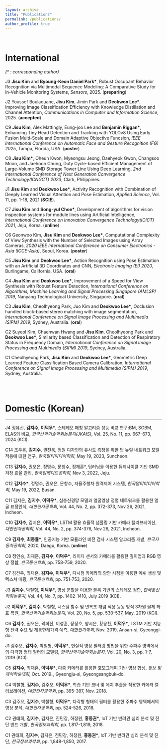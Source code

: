 ```yaml
---
layout: archive
title: "Publications"
permalink: /publications/
author_profile: true
---  
```



<br>

# International
_(* : corresponding author)_  

J3 __Jisu Kim__ and __Byoung-Keon Daniel Park*__, Robust Occupant Behavior Recognition via Multimodal Sequence Modeling: A Comparative Study for In-Vehicle Monitoring Systems, _Sensors_, 2025. (__preparing__)

J2 Youssef Boulaouane, __Jisu Kim__, Jimin Park and __Deokwoo Lee*__, Improving Image Classification Efficiency with Knowledge Distillation and Channel Attention, _Communications in Computer and Information Science_, 2025. (__accepted__)

C9 __Jisu Kim__, Alex Mattingly, Eung-joo Lee and __Benjamin Riggan*__, Enhancing Tiny Head Detection and Tracking with YOLOv8 Using Early Fusion Multi-Scale and Domain Adaptive Objective Funcsion, _IEEE International Conference on Automatic Face and Gesture Recognition (FG) 2025_, Tampa, Florida, USA. (__poster__)

C8 __Jisu Kim*__, Oheun Kwon, Myeongsu Jeong, Daehyeok Gwon, Changsoo Moon, and Jaehoon Chung, Duty Cycle-based Efficient Management of Large-Volume SMD Storage Tower Line Using Deep Learning, _2nd International Conference of Next Generation Convergence Technology(ICNGCT) 2023_, Clark, Philippines.

J1 __Jisu Kim__ and __Deokwoo Lee*__, Activity Recognition with Combination of Deeply Learned Visual Attention and Pose Estimation, _Applied Science_, Vol. 11, pp. 1-18, 2021 (__SCIE__).  

C7 __Jisu Kim__ and __Song-yul Choe*__, Development of algorithms for vision inspection systems for module lines using Artificial Intelligence, _International Conference on Innovation Convergence Technology(ICICT) 2021_, Jeju, Korea. (__online__)

C6 Geonwoo Kim, __Jisu Kim__ and __Deokwoo Lee*__, Computational Complexity of View Synthesis with the Number of Selected Images using Array Cameras, _2020 IEEE International Conference on Consumer Electronics - Asia (ICCE-Asia)_, Seoul, Korea. (__poster__) 

C5 __Jisu Kim__ and __Deokwoo Lee*__, Action Recognition using Pose Estimation with an Artificial 3D Coordinates and CNN, _Electronic Imaging (EI) 2020_, Burlingame, California, USA. (__oral__)

C4 __Jisu Kim__ and __Deokwoo Lee*__, Improvement of a Speed for View Synthesis with Robust Feature Detection, _International Conference on Algorithms, Machine Learning and Signal Processing Singapore (AMLSP) 2019_, Nanyang Technological University, Singapore. (__oral__)

C3 __Jisu Kim__, Cheolhyeong Park, Juo Kim and __Deokwoo Lee*__, Occlusion handled block-based stereo matching with image segmentation, _International Conference on Signal Image Processing and Multimedia (SIPM) 2019_, Sydney, Australia. (__oral__)

C2 Suyeol Kim, Chaehwan Hwang and __Jisu Kim__, Cheolhyeong Park and __Deokwoo Lee*__, Similarity based Classification and Detection of Respiratory Status in Frequency Domain, _International Conference on Signal Image Processing and Multimedia (SIPM) 2019_, Sydney, Australia.

C1 Cheolhyeong Park, __Jisu Kim__ and __Deokwoo Lee*__, Geometric Deep Learned Feature Classification Based Camera Calibration, _International Conference on Signal Image Processing and Multimedia (SIPM) 2019_, Sydney, Australia.  

<br><br>

# Domestic (Korean)

***
J4 정유선, __김지수__, __이덕우*__, 스테레오 매칭 알고리즘 성능 비교 연구:BM, SGBM, ELAS의 비교, _한국산학기술학회논문지(JKAIS)_, Vol. 25, No. 11, pp. 667-673, 2024 (KCI).

C14 조우윤, __김지수__, 권진욱, 정원 디자인의 유사도 측정을 위한 딥 뉴럴 네트워크 모델 적용에 대한 연구, _한국멀티미디어학회_, May 19, 2023, Suncheon.

C13 __김지수__, 권오은, 정명수, 문창수, 정재훈*, 딥러닝을 이용한 듀티사이클 기반 SMD 저장 효율 관리, _한국임베디드공학회_, Nov 3, 2022, Jeju.

C12 __김지수*__, 정명수, 권오은, 문창수, 자율주행차 원격제어 시스템, _한국멀티미디어학회_, May 19, 2022, Busan.

C11 김지은, __김지수__, __이덕우*__, 심층신경망 모델과 얼굴영상 정렬 네트워크를 활용한 얼굴 표정인식, _대한전자공학회_, Vol. 44, No. 2, pp. 372-373, Nov 26, 2021, Incheon.

C10 __김지수__, 김지은, __이덕우*__, LSTM 활용 효율적 샘플링 기반 카메라 캘리브레이션, _대한전자공학회_, Vol. 44, No. 2, pp. 374-376, Nov 26, 2021, Incheon.

C9 __김지수__, __최종률*__, 인공지능 기반 모듈라인 비전 검사 시스템 알고리즘 개발, _한국자동차공학회_, 2020, Daegu, Korea. (__online__)

C8 정인승, 최재훈, __김지수__, __이덕우*__, 라이다 센서와 카메라를 활용한 깊이맵과 RGB 영상 정합, _한국통신학회_, pp. 758-759, 2020.  

C7 김건우, 최재훈, __김지수__, __이덕우*__, 다시점 카메라의 양안 시점을 이용한 메쉬 생성 및 텍스쳐 매핑, _한국통신학회_, pp. 751-753, 2020.  

J3 __김지수__, 박철형, __이덕우*__, 영상 분할을 이용한 블록 기반의 스테레오 정합, _한국통신학회논문지_, Vol. 44, No. 7, pp. 1402-1410, July 2019 (KCI).

J2 __이덕우*__, __김지수__, 박철형, 시스템 함수 및 변복조 개념 적용 능동 방식 3차원 물체 좌표 복원, _한국산학기술학회논문지_, Vol. 20, No. 5, pp. 530-537, May. 2019 (KCI).

C6 __김지수__, 권오은, 곽희진, 이성훈, 장정호, 양시은, 황웅찬, __이덕우*__, LSTM 기반 지능형 전력 수요 및 계통한계가격 예측, _대한전기학회_, Nov. 2019, Ansan-si, Gyeonggi-do.

J1 김주오, __김지수__, 박철형, __이덕우*__, 현실적 영상 필터링 방법을 위한 주파수 영역에서의 다각형 형태 필터의 모델링, _한국산학기술학회논문지_, Vol. 20, No. 3, pp. 1-7, 2019 (KCI).

C5 __김지수__, 최재훈, __이덕우*__, 다중 카메라를 활용한 호모그래피 기반 영상 합성, _정보 및 제어학술대회_, Oct. 2019_, Gyeongju-si, Gyeongsangbuk-do.

C4 박철형, __김지수__, 김주오, __이덕우*__, 학습 기반 코너 및 에지 추출을 적용한 카메라 캘리브레이션, _대한전자공학회_, pp. 395-397, Nov. 2018.

C3 김주오, __김지수__, 박철형, __이덕우*__, 다각형 형태의 필터를 활용한 주파수 영역에서의 영상 분석, _대한전자공학회_, pp. 524-526, 2018.

C2 권태희, __김지수__, 김지윤, 진민강, 허정원, __홍동권*__, IoT 기반 반려견 심리 분석 및 진단 밴드 개발, _한국정보과학회_, pp. 1,817-1,819, 2018.

C1 권태희, __김지수__, 김지윤, 진민강, 허정원, __홍동권*__, IoT 기반 반려견 심리 분석 및 진단, _한국정보과학회_, pp. 1,848-1,850, 2017.









